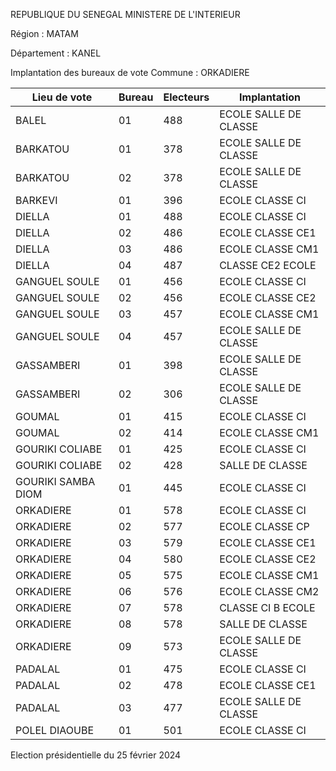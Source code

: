 REPUBLIQUE DU SENEGAL MINISTERE DE L'INTERIEUR

Région : MATAM

Département : KANEL

Implantation des bureaux de vote Commune : ORKADIERE

| Lieu de vote | Bureau | Electeurs | Implantation |
| - | - | - | - |
| BALEL | 01 | 488 | ECOLE SALLE DE CLASSE |
| BARKATOU | 01 | 378 | ECOLE SALLE DE CLASSE |
| BARKATOU | 02 | 378 | ECOLE SALLE DE CLASSE |
| BARKEVI | 01 | 396 | ECOLE CLASSE CI |
| DIELLA | 01 | 488 | ECOLE CLASSE CI |
| DIELLA | 02 | 486 | ECOLE CLASSE CE1 |
| DIELLA | 03 | 486 | ECOLE CLASSE CM1 |
| DIELLA | 04 | 487 | CLASSE CE2 ECOLE |
| GANGUEL SOULE | 01 | 456 | ECOLE CLASSE CI |
| GANGUEL SOULE | 02 | 456 | ECOLE CLASSE CE2 |
| GANGUEL SOULE | 03 | 457 | ECOLE CLASSE CM1 |
| GANGUEL SOULE | 04 | 457 | ECOLE SALLE DE CLASSE |
| GASSAMBERI | 01 | 398 | ECOLE SALLE DE CLASSE |
| GASSAMBERI | 02 | 306 | ECOLE SALLE DE CLASSE |
| GOUMAL | 01 | 415 | ECOLE CLASSE CI |
| GOUMAL | 02 | 414 | ECOLE CLASSE CM1 |
| GOURIKI COLIABE | 01 | 425 | ECOLE CLASSE CI |
| GOURIKI COLIABE | 02 | 428 | SALLE DE CLASSE |
| GOURIKI SAMBA DIOM | 01 | 445 | ECOLE CLASSE CI |
| ORKADIERE | 01 | 578 | ECOLE CLASSE CI |
| ORKADIERE | 02 | 577 | ECOLE CLASSE CP |
| ORKADIERE | 03 | 579 | ECOLE CLASSE CE1 |
| ORKADIERE | 04 | 580 | ECOLE CLASSE CE2 |
| ORKADIERE | 05 | 575 | ECOLE CLASSE CM1 |
| ORKADIERE | 06 | 576 | ECOLE CLASSE CM2 |
| ORKADIERE | 07 | 578 | CLASSE CI B ECOLE |
| ORKADIERE | 08 | 578 | SALLE DE CLASSE |
| ORKADIERE | 09 | 573 | ECOLE SALLE DE CLASSE |
| PADALAL | 01 | 475 | ECOLE CLASSE CI |
| PADALAL | 02 | 478 | ECOLE CLASSE CE1 |
| PADALAL | 03 | 477 | ECOLE SALLE DE CLASSE |
| POLEL DIAOUBE | 01 | 501 | ECOLE CLASSE CI |

<!-- PageNumber="11/17" -->

Election présidentielle du 25 février 2024
